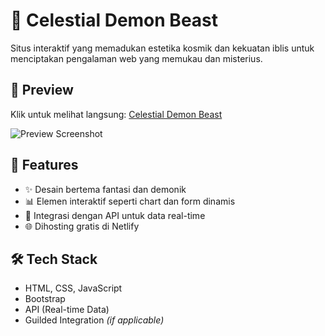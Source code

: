 # 🌌 Celestial Demon Beast

Situs interaktif yang memadukan estetika kosmik dan kekuatan iblis untuk menciptakan pengalaman web yang memukau dan misterius.

## 🔮 Preview

Klik untuk melihat langsung: [Celestial Demon Beast](https://cdb-official.netlify.app)

<img src="https://cdb-official.netlify.app/Futaki_Empire_Thumbnail.jpg" alt="Preview Screenshot" style="max-width: 100%;">

## 🚀 Features

- ✨ Desain bertema fantasi dan demonik
- 📊 Elemen interaktif seperti chart dan form dinamis
- 🔗 Integrasi dengan API untuk data real-time
- 🌐 Dihosting gratis di Netlify

## 🛠️ Tech Stack

- HTML, CSS, JavaScript
- Bootstrap
- API (Real-time Data)
- Guilded Integration *(if applicable)*

